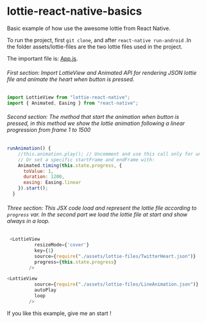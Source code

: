 # lottie-react-native-basics

Basic example of how use the awesome lottie from React Native.


To run the project, first `git clone`, and after `react-native run-android` .In the folder assets/lottie-files are the two lottie files used in the project.

The important file is: [App.js](https://github.com/yoandypv/lottie-react-native-basics/blob/master/App.js).

###### First section: Import LottieView and Animated API for rendering JSON lottie file and animate the heart when button is pressed.

```javascript
import LottieView from "lottie-react-native";
import { Animated, Easing } from "react-native";
```
###### Second section: The method that start the animation when button is pressed, in this method we show the lottie animation following a linear progression from frame 1 to 1500
```javascript
runAnimation() {
    //this.animation.play(); // Uncomment and use this call only for undefined and looped animation
    // Or set a specific startFrame and endFrame with:
    Animated.timing(this.state.progress, {
      toValue: 1,
      duration: 1200,
      easing: Easing.linear
    }).start();
  }
  ```
  
  ###### Three section: This JSX code load and represent the lottie file according to `progress` var. In the second part we load the lottie file at start and show always in a loop. 
  ```javascript
   <LottieView
            resizeMode={'cover'}
            key={1}
            source={require("./assets/lottie-files/TwitterHeart.json")}
            progress={this.state.progress}
          /> 
  ```
  ```javascript
  <LottieView
            source={require("./assets/lottie-files/LineAnimation.json")}
            autoPlay
            loop
          />
  ```        
 
 If you like this example, give me an start !
 
  
